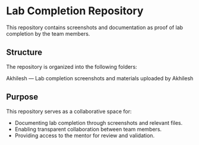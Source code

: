 # Lab Completion Repository

This repository contains screenshots and documentation as proof of lab completion by the team members.

## Structure

The repository is organized into the following folders:

Akhilesh — Lab completion screenshots and materials uploaded by Akhilesh


## Purpose

This repository serves as a collaborative space for:
- Documenting lab completion through screenshots and relevant files.
- Enabling transparent collaboration between team members.
- Providing access to the mentor for review and validation.



